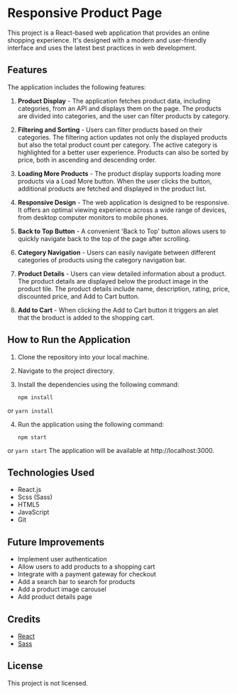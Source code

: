 # Responsive Product Page

This project is a React-based web application that provides an online shopping experience. It's designed with a modern and user-friendly interface and uses the latest best practices in web development.



## Features

The application includes the following features:

1. **Product Display** - The application fetches product data, including categories, from an API and displays them on the page. The products are divided into categories, and the user can filter products by category.

2. **Filtering and Sorting** - Users can filter products based on their categories. The filtering action updates not only the displayed products but also the total product count per category. The active category is highlighted for a better user experience. Products can also be sorted by price, both in ascending and descending order.

3. **Loading More Products** - The product display supports loading more products via a Load More button. When the user clicks the button, additional products are fetched and displayed in the product list.

4. **Responsive Design** - The web application is designed to be responsive. It offers an optimal viewing experience across a wide range of devices, from desktop computer monitors to mobile phones.

5. **Back to Top Button** - A convenient 'Back to Top' button allows users to quickly navigate back to the top of the page after scrolling.

6. **Category Navigation** - Users can easily navigate between different categories of products using the category navigation bar.

7. **Product Details** - Users can view detailed information about a product. The product details are displayed below the product image in the product tile. The product details include name, description, rating, price, discounted price, and Add to Cart button.

8. **Add to Cart** - When clicking the Add to Cart button it triggers an alet that the broduct is added to the shopping cart.



## How to Run the Application

1. Clone the repository into your local machine.

2. Navigate to the project directory.

3. Install the dependencies using the following command:

    ```
    npm install
    ```
or
    ```
    yarn install
    ```

4. Run the application using the following command:

    ```
    npm start
    ```
or
    ```
    yarn start
    ```
The application will be available at http://localhost:3000.



## Technologies Used

- React.js
- Scss (Sass)
- HTML5
- JavaScript
- Git



## Future Improvements

- Implement user authentication
- Allow users to add products to a shopping cart
- Integrate with a payment gateway for checkout
- Add a search bar to search for products
- Add a product image carousel
- Add product details page



## Credits

- [React](https://reactjs.org/)
- [Sass](https://sass-lang.com/)



## License

This project is not licensed.